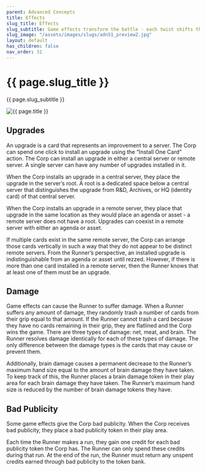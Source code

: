 ```yaml
---
parent: Advanced Concepts
title: Effects
slug_title: Effects
slug_subtitle: Game effects transform the battle - each twist shifts the strategic balance
slug_image: "/assets/images/slugs/adn51_preview2.jpg"
layout: default
has_children: false
nav_order: 31
---
```

<div class="slug">
    <div class="title-container">
        <h1 class="page-slug_title">{{ page.slug_title }}</h1>
        <p class="page-slug_subtitle">{{ page.slug_subtitle }}</p>
    </div>
    <div class="image-container faded-left">
        <img src="{{ page.slug_image | relative_url }}" alt="{{ page.title }}" />
    </div>
</div>

## Upgrades

An upgrade is a card that represents an improvement to a server. The Corp can spend one click to install an upgrade using the “Install One Card” action. The Corp can install an upgrade in either a central server or remote server. A single server can have any number of upgrades installed in it. 

When the Corp installs an upgrade in a central server, they place the upgrade in the server’s root. A root is a dedicated space below a central server that distinguishes the upgrade from R&D, Archives, or HQ (identity card) of that central server.

When the Corp installs an upgrade in a remote server, they place that upgrade in the same location as they would place an agenda or asset - a remote server does not have a root. Upgrades can coexist in a remote server with either an agenda or asset.

If multiple cards exist in the same remote server, the Corp can arrange those cards vertically in such a way that they do not appear to be distinct remote servers. From the Runner’s perspective, an installed upgrade is indistinguishable from an agenda or asset until rezzed. However, if there is more than one card installed in a remote server, then the Runner knows that at least one of them must be an upgrade.

## Damage

Game effects can cause the Runner to suffer damage. When a Runner suffers any amount of damage, they randomly trash a number of cards from their grip equal to that amount. If the Runner cannot trash a card because they have no cards remaining in their grip, they are flatlined and the Corp wins the game. There are three types of damage: net, meat, and brain. The Runner resolves damage identically for each of these types of damage. The only difference between the damage types is the cards that may cause or prevent them.

Additionally, brain damage causes a permanent decrease to the Runner’s maximum hand size equal to the amount of brain damage they have taken. To keep track of this, the Runner places a brain damage token in their play area for each brain damage they have taken. The Runner’s maximum hand size is reduced by the number of brain damage tokens they have.

## Bad Publicity

Some game effects give the Corp bad publicity. When the Corp receives bad publicity, they place a bad publicity token in their play area.

Each time the Runner makes a run, they gain one credit for each bad publicity token the Corp has. The Runner can only spend these credits during that run. At the end of the run, the Runner must return any unspent credits earned through bad
publicity to the token bank.

<div class="nav-buttons">
  <a href="/docs/advanced" class="nav-button prev" aria-label="Previous page">
    <div class="nav-item"></div>
  </a>
  <a href="/docs/advanced/resources" class="nav-button next" aria-label="Next page">
    <div class="nav-item"></div>
  </a>
</div>

